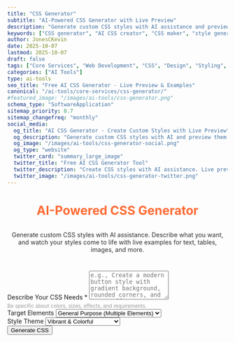 ```yaml
---
title: "CSS Generator"
subtitle: "AI-Powered CSS Generator with Live Preview"
description: "Generate custom CSS styles with AI assistance and preview them in real-time. Create styles for text, tables, images, and more with live examples. Free AI CSS generator."
keywords: ["CSS generator", "AI CSS creator", "CSS maker", "style generator", "web design tool", "CSS preview", "live CSS editor", "AI styling", "web development", "CSS examples"]
author: JonesCKevin
date: 2025-10-07
lastmod: 2025-10-07
draft: false
tags: ["Core Services", "Web Development", "CSS", "Design", "Styling", "Frontend", "AI", "Tools"]
categories: ["AI Tools"]
type: ai-tools
seo_title: "Free AI CSS Generator - Live Preview & Examples"
canonical: "/ai-tools/core-services/css-generator/"
#featured_image: "/images/ai-tools/css-generator.png"
schema_type: "SoftwareApplication"
sitemap_priority: 0.7
sitemap_changefreq: "monthly"
social_media:
  og_title: "AI CSS Generator - Create Custom Styles with Live Preview"
  og_description: "Generate custom CSS styles with AI and preview them in real-time. See your styles applied to text, tables, images, and more."
  og_image: "/images/ai-tools/css-generator-social.png"
  og_type: "website"
  twitter_card: "summary_large_image"
  twitter_title: "Free AI CSS Generator Tool"
  twitter_description: "Create CSS styles with AI assistance. Live preview with text, tables, and image examples."
  twitter_image: "/images/ai-tools/css-generator-twitter.png"
---
```


<link rel="stylesheet" href="css-generator.css">
<h1 style="text-align: center; margin-bottom: 30px; color: #ff6b35;">AI-Powered CSS Generator</h1>
<p style="text-align: center; margin-bottom: 40px; opacity: 0.9;">
    Generate custom CSS styles with AI assistance. Describe what you want, and watch your styles come to life
    with live examples for text, tables, images, and more.
</p>
<form id="cssForm" onsubmit="generateCSS(event); return false;">
    <!-- CSS Request -->
    <div class="form-group">
        <label for="cssRequest">Describe Your CSS Needs *</label>
        <textarea 
            id="cssRequest" 
            rows="4" 
            placeholder="e.g., Create a modern button style with gradient background, rounded corners, and hover effects."
            required
        ></textarea>
        <small style="color: #999; display: block; margin-top: 5px;">
            Be specific about colors, sizes, effects, and requirements.
        </small>
    </div>
    <!-- CSS Scope -->
    <div class="form-group">
        <label for="cssScope">Target Elements</label>
        <select id="cssScope">
            <option value="general">General Purpose (Multiple Elements)</option>
            <option value="text">Text & Typography</option>
            <option value="buttons">Buttons & Links</option>
            <option value="tables">Tables & Lists</option>
            <option value="forms">Forms & Inputs</option>
            <option value="cards">Cards & Containers</option>
            <option value="navigation">Navigation & Menus</option>
        </select>
    </div>
    <!-- Style Preferences -->
    <div class="form-group">
        <label for="styleTheme">Style Theme</label>
        <select id="styleTheme">
            <option value="vibrant">Vibrant & Colorful</option>
            <option value="modern">Modern & Minimalist</option>
            <option value="professional">Professional & Corporate</option>
            <option value="dark">Dark Mode</option>
            <option value="light">Light & Airy</option>
            <option value="retro">Retro & Vintage</option>
        </select>
    </div>
    <button type="submit" class="btn-primary">Generate CSS</button>
</form>
<!-- Loading State -->
<div class="ai-loading" id="loadingDiv" style="display: none;">
    <div class="ai-loading-spinner"></div>
    <div>Generating your custom CSS styles...</div>
</div>
<!-- Error Display -->
<div id="errorDiv" style="display: none;"></div>
<!-- Results -->
<div id="resultDiv" style="display: none;">
    <h3 style="color: #ff6b35; margin-bottom: 20px;">Generated CSS</h3>
    <!-- CSS Editor -->
    <div class="css-editor-container">
        <div class="editor-header">
            <span>CSS Code (Editable)</span>
            <div class="editor-actions">
                <button onclick="applyCSS()" class="apply-btn">✨ Apply Changes</button>
                <button onclick="copyCSSCode()" class="copy-btn">📋 Copy CSS</button>
            </div>
        </div>
        <textarea id="cssCodeEditor" class="css-code-editor" spellcheck="false"></textarea>
    </div>
    <!-- Live Preview -->
    <div class="preview-container" id="previewContainer">
        <h3 style="color: #ff6b35; margin-top: 30px; margin-bottom: 20px;">Live Preview</h3>
        <!-- Style Tag for Live CSS -->
        <style id="liveStyleTag"></style>
        <!-- Preview Content - All Sections Visible -->
        <div class="preview-content">
            <!-- Text Preview -->
            <div class="preview-section">
                <h4 class="section-title">Text & Typography</h4>
                <div class="section-content">
                    <h1 class="preview-element">Heading 1 Example</h1>
                    <h2 class="preview-element">Heading 2 Example</h2>
                    <h3 class="preview-element">Heading 3 Example</h3>
                    <p class="preview-element">
                        This is a paragraph with <strong>bold text</strong>, <em>italic text</em>, 
                        and <a href="#" class="preview-element">a sample link</a>. 
                        Lorem ipsum dolor sit amet, consectetur adipiscing elit.
                    </p>
                    <ul class="preview-element">
                        <li>List item one</li>
                        <li>List item two</li>
                        <li>List item three</li>
                    </ul>
                </div>
            </div>
            <!-- Table Preview -->
            <div class="preview-section">
                <h4 class="section-title">Table</h4>
                <div class="section-content">
                    <table class="preview-element">
                        <thead>
                            <tr>
                                <th>Column 1</th>
                                <th>Column 2</th>
                                <th>Column 3</th>
                            </tr>
                        </thead>
                        <tbody>
                            <tr>
                                <td>Data 1</td>
                                <td>Data 2</td>
                                <td>Data 3</td>
                            </tr>
                            <tr>
                                <td>Data 4</td>
                                <td>Data 5</td>
                                <td>Data 6</td>
                            </tr>
                        </tbody>
                    </table>
                </div>
            </div>
            <!-- Buttons Preview -->
            <div class="preview-section">
                <h4 class="section-title">Buttons</h4>
                <div class="section-content">
                    <button class="preview-element">Primary Button</button>
                    <button class="preview-element secondary">Secondary Button</button>
                    <a href="#" class="preview-element link-button">Link Button</a>
                </div>
            </div>
            <!-- Form Preview -->
            <div class="preview-section">
                <h4 class="section-title">Form Elements</h4>
                <div class="section-content">
                    <form class="preview-element">
                        <label class="preview-element">Text Input:</label>
                        <input type="text" class="preview-element" placeholder="Enter text...">
                        <label class="preview-element">Email Input:</label>
                        <input type="email" class="preview-element" placeholder="email@example.com">
                        <label class="preview-element">Select Dropdown:</label>
                        <select class="preview-element">
                            <option>Option 1</option>
                            <option>Option 2</option>
                            <option>Option 3</option>
                        </select>
                        <label class="preview-element">Textarea:</label>
                        <textarea class="preview-element" rows="3" placeholder="Enter message..."></textarea>
                        <button type="submit" class="preview-element">Submit</button>
                    </form>
                </div>
            </div>
            <!-- Card Preview -->
            <div class="preview-section">
                <h4 class="section-title">Card Component</h4>
                <div class="section-content">
                    <div class="preview-element card">
                        <div class="card-header">Card Title</div>
                        <div class="card-body">
                            <p>This is a sample card with content. Cards are commonly used for displaying grouped information.</p>
                            <ul>
                                <li>Feature one</li>
                                <li>Feature two</li>
                                <li>Feature three</li>
                            </ul>
                        </div>
                        <div class="card-footer">
                            <button class="preview-element">Action</button>
                        </div>
                    </div>
                </div>
            </div>
        </div>
    </div>
    <!-- Download Options -->
    <div style="margin-top: 30px; gap: 15px; display: flex; justify-content: center; flex-wrap: wrap;">
        <button class="btn-primary" onclick="downloadCSS()" style="width: auto; padding: 10px 20px;">
            💾 Download CSS File
        </button>
        <button class="btn-primary" onclick="copyFullCode()" style="width: auto; padding: 10px 20px; background: linear-gradient(135deg, #28a745, #34ce57);">
            📋 Copy CSS + HTML Example
        </button>
    </div>
</div>
    
<script src="css-generator.js"></script>
